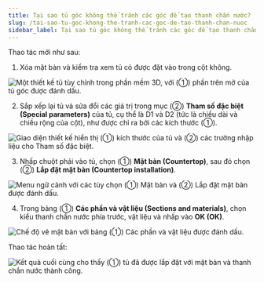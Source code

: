 ```yaml
---
title: Tại sao tủ góc không thể tránh các góc để tạo thanh chắn nước?
slug: /tai-sao-tu-goc-khong-the-tranh-cac-goc-de-tao-thanh-chan-nuoc
sidebar_label: Tại sao tủ góc không thể tránh các góc để tạo thanh chắn nước?
---
```


Thao tác mới như sau:

1. Xóa mặt bàn và kiểm tra xem tủ có được đặt vào trong cột không.

![Một thiết kế tủ tùy chỉnh trong phần mềm 3D, với (①) phần trên mở của tủ góc được đánh dấu.](https://storage.googleapis.com/jegavn_kb/images/522ca7d1-7fbe-4a0f-964a-fe6fcd23cd05.png)

2. Sắp xếp lại tủ và sửa đổi các giá trị trong mục (②) **Tham số đặc biệt (Special parameters)** của tủ, cụ thể là D1 và D2 (tức là chiều dài và chiều rộng của cột), như được chỉ ra bởi các kích thước (①).

![Giao diện thiết kế hiển thị (①) kích thước của tủ và (②) các trường nhập liệu cho Tham số đặc biệt.](https://storage.googleapis.com/jegavn_kb/images/bea6d7c1-4aba-4e41-92b6-0c4aec0d9ba6.png)

3. Nhấp chuột phải vào tủ, chọn (①) **Mặt bàn (Countertop)**, sau đó chọn (②) **Lắp đặt mặt bàn (Countertop installation)**.

![Menu ngữ cảnh với các tùy chọn (①) Mặt bàn và (②) Lắp đặt mặt bàn được đánh dấu.](https://storage.googleapis.com/jegavn_kb/images/1add90d2-f023-45d3-8e44-b8dcae55927c.png)

4. Trong bảng (①) **Các phần và vật liệu (Sections and materials)**, chọn kiểu thanh chắn nước phía trước, vật liệu và nhấp vào **OK (OK)**.

![Chế độ vẽ mặt bàn với bảng (①) Các phần và vật liệu được đánh dấu.](https://storage.googleapis.com/jegavn_kb/images/f0454267-ee25-472c-8d7d-15a8e251058f.png)

Thao tác hoàn tất:

![Kết quả cuối cùng cho thấy (①) tủ đã được lắp đặt với mặt bàn và thanh chắn nước thành công.](https://storage.googleapis.com/jegavn_kb/images/51015fed-9595-4a54-a9f8-e3f26437a54d.png)